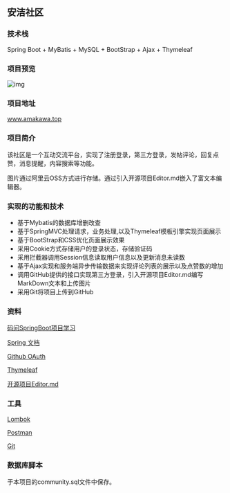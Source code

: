 ## 安洁社区

### 技术栈
Spring Boot + MyBatis + MySQL + BootStrap + Ajax + Thymeleaf

### 项目预览
![img](http://m.qpic.cn/psc?/V12qOu4F0ZpoXd/TmEUgtj9EK6.7V8ajmQrEEpp0fAgxAGeIg2UptXQ8Ctv3N5Ki58h1NyoJYVf96rrp5O2QkmfGrLX2iVJl2IelmV*yeXifIx8dIGWNlhjeWg!/b&bo=WwdhAwAAAAADJzw!&rf=viewer_4)

### 项目地址
www.amakawa.top

### 项目简介
该社区是一个互动交流平台，实现了注册登录，第三方登录，发帖评论，回复点赞，消息提醒，内容搜索等功能。

图片通过阿里云OSS方式进行存储。通过引入开源项目Editor.md嵌入了富文本编辑器。

### 实现的功能和技术

- 基于Mybatis的数据库增删改查
- 基于SpringMVC处理请求，业务处理,以及Thymeleaf模板引擎实现页面展示
- 基于BootStrap和CSS优化页面展示效果
- 采用Cookie方式存储用户的登录状态，存储验证码
- 采用拦截器调用Session信息读取用户信息以及更新消息未读数
- 基于Ajax实现和服务端异步传输数据来实现评论列表的展示以及点赞数的增加
- 调用GitHub提供的接口实现第三方登录，引入开源项目Editor.md编写MarkDown文本和上传图片
- 采用Git将项目上传到GitHub

### 资料
[码问SpringBoot项目学习](https://www.bilibili.com/video/BV1r4411r7au?p=1)

[Spring 文档](https://spring.io/guides)

[Github OAuth](https://developer.github.com/apps/building-oauth-apps/creating-an-oauth-app/)

[Thymeleaf](https://www.thymeleaf.org/doc/tutorials/3.0/usingthymeleaf.html#setting-attribute-values)

[开源项目Editor.md](https://github.com/pandao/editor.md)

### 工具
[Lombok](https://www.projectlombok.org)

[Postman](https://chrome.google.com/webstore/detail/coohjcphdfgbiolnekdpbcijmhambjff)

[Git](https://git-scm.com/download)

### 数据库脚本
于本项目的community.sql文件中保存。
